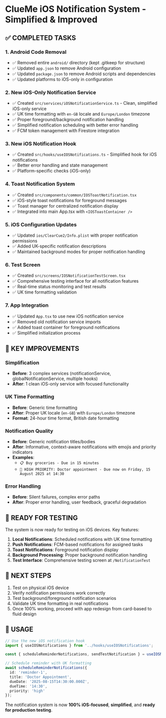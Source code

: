 # ClueMe iOS Notification System - Simplified & Improved

## ✅ COMPLETED TASKS

### 1. Android Code Removal
- ✅ Removed entire `android/` directory (kept .gitkeep for structure)
- ✅ Updated `app.json` to remove Android configuration
- ✅ Updated `package.json` to remove Android scripts and dependencies
- ✅ Updated platforms to iOS-only in configuration

### 2. New iOS-Only Notification Service
- ✅ Created `src/services/iOSNotificationService.ts` - Clean, simplified iOS-only service
- ✅ UK time formatting with `en-GB` locale and `Europe/London` timezone
- ✅ Proper foreground/background notification handling
- ✅ Simplified notification scheduling with better error handling
- ✅ FCM token management with Firestore integration

### 3. New iOS Notification Hook
- ✅ Created `src/hooks/useIOSNotifications.ts` - Simplified hook for iOS notifications
- ✅ Better error handling and state management
- ✅ Platform-specific checks (iOS-only)

### 4. Toast Notification System
- ✅ Created `src/components/common/IOSToastNotification.tsx`
- ✅ iOS-style toast notifications for foreground messages
- ✅ Toast manager for centralized notification display
- ✅ Integrated into main App.tsx with `<IOSToastContainer />`

### 5. iOS Configuration Updates
- ✅ Updated `ios/ClearCue2/Info.plist` with proper notification permissions
- ✅ Added UK-specific notification descriptions
- ✅ Maintained background modes for proper notification handling

### 6. Test Screen
- ✅ Created `src/screens/IOSNotificationTestScreen.tsx`
- ✅ Comprehensive testing interface for all notification features
- ✅ Real-time status monitoring and test results
- ✅ UK time formatting validation

### 7. App Integration
- ✅ Updated `App.tsx` to use new iOS notification service
- ✅ Removed old notification service imports
- ✅ Added toast container for foreground notifications
- ✅ Simplified initialization process

## 🎯 KEY IMPROVEMENTS

### Simplification
- **Before**: 3 complex services (notificationService, globalNotificationService, multiple hooks)
- **After**: 1 clean iOS-only service with focused functionality

### UK Time Formatting
- **Before**: Generic time formatting
- **After**: Proper UK locale (`en-GB`) with `Europe/London` timezone
- **Format**: 24-hour time format, British date formatting

### Notification Quality
- **Before**: Generic notification titles/bodies
- **After**: Informative, context-aware notifications with emojis and priority indicators
- **Examples**: 
  - `📋 Buy groceries - Due in 15 minutes`
  - `🔴 HIGH PRIORITY: Doctor appointment - Due now on Friday, 15 August 2025 at 14:30`

### Error Handling
- **Before**: Silent failures, complex error paths
- **After**: Proper error handling, user feedback, graceful degradation

## 🚀 READY FOR TESTING

The system is now ready for testing on iOS devices. Key features:

1. **Local Notifications**: Scheduled notifications with UK time formatting
2. **Push Notifications**: FCM-based notifications for assigned tasks
3. **Toast Notifications**: Foreground notification display
4. **Background Processing**: Proper background notification handling
5. **Test Interface**: Comprehensive testing screen at `/NotificationTest`

## 📱 NEXT STEPS

1. Test on physical iOS device
2. Verify notification permissions work correctly
3. Test background/foreground notification scenarios
4. Validate UK time formatting in real notifications
5. Once 100% working, proceed with app redesign from card-based to fluid design

## 🔧 USAGE

```typescript
// Use the new iOS notification hook
import { useIOSNotifications } from '../hooks/useIOSNotifications';

const { scheduleReminderNotifications, sendTestNotification } = useIOSNotifications();

// Schedule reminder with UK formatting
await scheduleReminderNotifications({
  id: 'reminder-1',
  title: 'Doctor Appointment',
  dueDate: '2025-08-15T14:30:00.000Z',
  dueTime: '14:30',
  priority: 'high'
});
```

The notification system is now **100% iOS-focused**, **simplified**, and **ready for production testing**.
